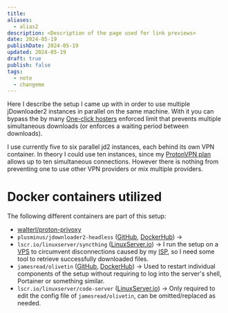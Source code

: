 ```yaml
---
title: 
aliases:
  - alias2
description: <Description of the page used for link previews>
date: 2024-05-19
publishDate: 2024-05-19
updated: 2024-05-19
draft: true
publish: false
tags:
  - note
  - changeme
---
```

 
Here I describe the setup I came up with in order to use multiple jDownloader2 instances in parallel on the same machine. With it you can bypass the by many [One-click hosters](https://en.wikipedia.org/wiki/File-hosting_service#One-click_hosting) enforced limit that prevents multiple simultaneous downloads (or enforces a waiting period between downloads).

I use currently five to six parallel jd2 instances, each behind its own VPN container. In theory I could use ten instances, since my [ProtonVPN plan](https://protonvpn.com/de/pricing) allows up to ten simultaneous connections. However there is nothing from preventing one to use other VPN providers or mix multiple providers.

# Docker containers utilized

The following different containers are part of this setup:

- [walterl/proton-privoxy](https://github.com/walterl/proton-privoxy)
- `plusminus/jdownloader2-headless` ([GitHub](https://github.com/PlusMinus0/headless-jd2-docker), [DockerHub](https://hub.docker.com/r/plusminus/jdownloader2-headless)) -> 
- `lscr.io/linuxserver/syncthing` ([LinuxServer.io](https://docs.linuxserver.io/images/docker-adguardhome-sync/)) -> I run the setup on a [VPS](https://en.wikipedia.org/wiki/Virtual_private_server) to circumvent disconnections caused by my [ISP](https://en.wikipedia.org/wiki/Internet_service_provider), so I need some tool to retrieve successfully downloaded files.
- `jamesread/olivetin` ([GitHub](https://github.com/OliveTin/OliveTin), [DockerHub](https://hub.docker.com/r/jamesread/olivetin)) -> Used to restart individual components of the setup without requiring to log into the server's shell, Portainer or something similar.
- `lscr.io/linuxserver/code-server` ([LinuxServer.io](https://docs.linuxserver.io/images/docker-code-server/)) -> Only required to edit the config file of `jamesread/olivetin`, can be omitted/replaced as needed.